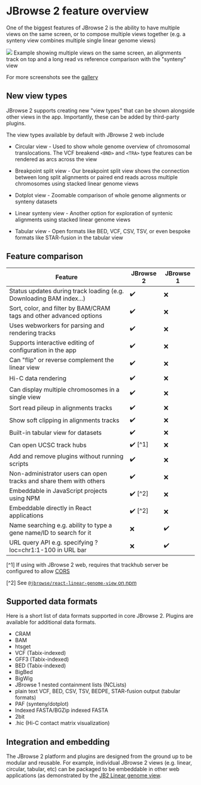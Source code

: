 # JBrowse 2 feature overview

One of the biggest features of JBrowse 2 is the ability to have multiple views
on the same screen, or to compose multiple views together (e.g. a synteny view
combines multiple single linear genome views)

![](./img/linear_longread.png)
Example showing multiple views on the same screen, an alignments track on top
and a long read vs reference comparison with the "synteny" view

For more screenshots see the [gallery](./gallery)

## New view types

JBrowse 2 supports creating new "view types" that can be shown alongside other
views in the app. Importantly, these can be added by third-party plugins.

The view types available by default with JBrowse 2 web include

- Circular view - Used to show whole genome overview of chromosomal
  translocations. The VCF breakend `<BND>` and `<TRA>` type features can be
  rendered as arcs across the view

- Breakpoint split view - Our breakpoint split view shows the connection
  between long split alignments or paired end reads across multiple chromosomes
  using stacked linear genome views

- Dotplot view - Zoomable comparison of whole genome alignments or synteny
  datasets

- Linear synteny view - Another option for exploration of syntenic alignments
  using stacked linear genome views

- Tabular view - Open formats like BED, VCF, CSV, TSV, or even bespoke
  formats like STAR-fusion in the tabular view

## Feature comparison

| Feature                                                             | JBrowse 2               | JBrowse 1          |
| ------------------------------------------------------------------- | ----------------------- | ------------------ |
| Status updates during track loading (e.g. Downloading BAM index...) | :heavy_check_mark:      | :x:                |
| Sort, color, and filter by BAM/CRAM tags and other advanced options | :heavy_check_mark:      | :x:                |
| Uses webworkers for parsing and rendering tracks                    | :heavy_check_mark:      | :x:                |
| Supports interactive editing of configuration in the app            | :heavy_check_mark:      | :x:                |
| Can "flip" or reverse complement the linear view                    | :heavy_check_mark:      | :x:                |
| Hi-C data rendering                                                 | :heavy_check_mark:      | :x:                |
| Can display multiple chromosomes in a single view                   | :heavy_check_mark:      | :x:                |
| Sort read pileup in alignments tracks                               | :heavy_check_mark:      | :x:                |
| Show soft clipping in alignments tracks                             | :heavy_check_mark:      | :x:                |
| Built-in tabular view for datasets                                  | :heavy_check_mark:      | :x:                |
| Can open UCSC track hubs                                            | :heavy_check_mark: [^1] | :x:                |
| Add and remove plugins without running scripts                      | :heavy_check_mark:      | :x:                |
| Non-administrator users can open tracks and share them with others  | :heavy_check_mark:      | :x:                |
| Embeddable in JavaScript projects using NPM                         | :heavy_check_mark: [^2] | :x:                |
| Embeddable directly in React applications                           | :heavy_check_mark: [^2] | :x:                |
| Name searching e.g. ability to type a gene name/ID to search for it | :x:                     | :heavy_check_mark: |
| URL query API e.g. specifying ?loc=chr1:1-100 in URL bar            | :x:                     | :heavy_check_mark: |

[^1] If using with JBrowse 2 web, requires that trackhub server be configured to allow [CORS](https://developer.mozilla.org/en-US/docs/Web/HTTP/CORS)

[^2] See [`@jbrowse/react-linear-genome-view` on npm](https://www.npmjs.com/package/@jbrowse/react-linear-genome-view)

## Supported data formats

Here is a short list of data formats supported in core JBrowse 2. Plugins are available for additional data formats.

- CRAM
- BAM
- htsget
- VCF (Tabix-indexed)
- GFF3 (Tabix-indexed)
- BED (Tabix-indexed)
- BigBed
- BigWig
- JBrowse 1 nested containment lists (NCLists)
- plain text VCF, BED, CSV, TSV, BEDPE, STAR-fusion output (tabular formats)
- PAF (synteny/dotplot)
- Indexed FASTA/BGZip indexed FASTA
- 2bit
- .hic (Hi-C contact matrix visualization)

## Integration and embedding

The JBrowse 2 platform and plugins are designed from the ground up to be modular and reusable. For example, individual JBrowse 2 views (e.g. linear, circular, tabular, etc) can be packaged to be embeddable in other web applications (as demonstrated by the [JB2 Linear genome view](https://www.npmjs.com/package/@jbrowse/react-linear-genome-view).
